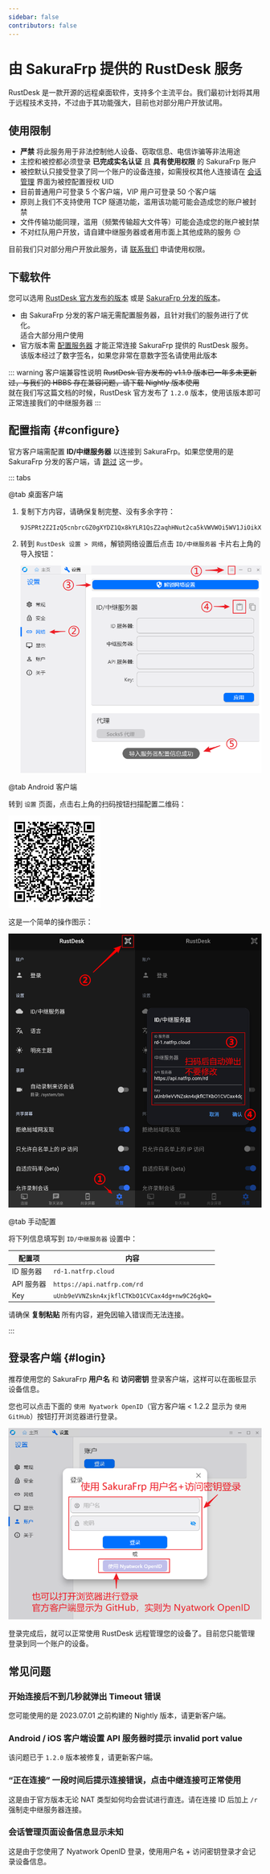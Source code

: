 ```yaml
---
sidebar: false
contributors: false
---
```


# 由 SakuraFrp 提供的 RustDesk 服务

RustDesk 是一款开源的远程桌面软件，支持多个主流平台。我们最初计划将其用于远程技术支持，不过由于其功能强大，目前也对部分用户开放试用。

## 使用限制

- **严禁** 将此服务用于非法控制他人设备、窃取信息、电信诈骗等非法用途
- 主控和被控都必须登录 **已完成实名认证** 且 **具有使用权限** 的 SakuraFrp 账户
- 被控默认只接受登录了同一个账户的设备连接，如需授权其他人连接请在 [会话管理](https://www.natfrp.com/remote/rd_session) 界面为被控配置授权 UID
- 目前普通用户可登录 5 个客户端，VIP 用户可登录 50 个客户端
- 原则上我们不支持使用 TCP 隧道功能，滥用该功能可能会造成您的账户被封禁
- 文件传输功能同理，滥用（频繁传输超大文件等）可能会造成您的账户被封禁
- 不对红队用户开放，请自建中继服务器或者用市面上其他成熟的服务 😔

目前我们只对部分用户开放此服务，请 [联系我们](/about.md#contact-us) 申请使用权限。

## 下载软件

您可以选用 [RustDesk 官方发布的版本](https://github.com/rustdesk/rustdesk/releases/latest) 或是 [SakuraFrp 分发的版本](https://github.com/natfrp/rustdesk/releases/latest)。

- 由 SakuraFrp 分发的客户端无需配置服务器，且针对我们的服务进行了优化。  
  适合大部分用户使用
- 官方版本需 [配置服务器](#configure) 才能正常连接 SakuraFrp 提供的 RustDesk 服务。  
  该版本经过了数字签名，如果您非常在意数字签名请使用此版本

::: warning 客户端兼容性说明
~~RustDesk 官方发布的 v1.1.9 版本已一年多未更新过，与我们的 HBBS 存在兼容问题，请下载 Nightly 版本使用~~  
就在我们写这篇文档的时候，RustDesk 官方发布了 `1.2.0` 版本，使用该版本即可正常连接我们的中继服务器
:::

## 配置指南 {#configure}

官方客户端需配置 **ID/中继服务器** 以连接到 SakuraFrp。如果您使用的是 SakuraFrp 分发的客户端，请 [跳过](#login) 这一步。

::: tabs

@tab 桌面客户端

1. 复制下方内容，请确保复制完整、没有多余字符：
  
   ```base64
   9JSPRt2Z2IzQ5cnbrcGZ0gXYDZ1Qx8kYLR1QsZ2aqhHNut2ca5kVWVWOi5WV1JiOikXZrJCLiQmcv02bj5CcyZGdh5mLpBXYv8iOzBHd0hmI6ISawFmIsIiI6ISehxWZyJCLiQWdvx2YuAncmRXYu5SMtQmciojI0N3boJye
   ```

1. 转到 `RustDesk 设置 > 网络`，解锁网络设置后点击 `ID/中继服务器` 卡片右上角的导入按钮：

   ![](./_images/configure-network-desktop.png)

@tab Android 客户端

转到 `设置` 页面，点击右上角的扫码按钮扫描配置二维码：

![](./_images/config-qr.png)

这是一个简单的操作图示：

![](./_images/configure-network-android.png)

@tab 手动配置

将下列信息填写到 `ID/中继服务器` 设置中：

| 配置项 | 内容 |
| --- | --- |
| ID 服务器 | `rd-1.natfrp.cloud` |
| API 服务器 | `https://api.natfrp.com/rd` |
| Key | `uUnb9eVVNZskn4xjkflCTKbO1CVCax4dg+nw9C26gkQ=` |

请确保 **复制粘贴** 所有内容，避免因输入错误而无法连接。

:::

## 登录客户端 {#login}

推荐使用您的 SakuraFrp **用户名** 和 **访问密钥** 登录客户端，这样可以在面板显示设备信息。

您也可以点击下面的 `使用 Nyatwork OpenID`（官方客户端 < 1.2.2 显示为 `使用 GitHub`）按钮打开浏览器进行登录。

![](./_images/login.png)

登录完成后，就可以正常使用 RustDesk 远程管理您的设备了。目前您只能管理登录到同一个账户的设备。

## 常见问题

### 开始连接后不到几秒就弹出 Timeout 错误

您可能使用的是 2023.07.01 之前构建的 Nightly 版本，请更新客户端。

### Android / iOS 客户端设置 API 服务器时提示 invalid port value

该问题已于 `1.2.0` 版本被修复，请更新客户端。

### “正在连接” 一段时间后提示连接错误，点击中继连接可正常使用

这是由于官方版本无论 NAT 类型如何均会尝试进行直连。请在连接 ID 后加上 `/r` 强制走中继服务器连接。

### 会话管理页面设备信息显示未知

这是由于您使用了 Nyatwork OpenID 登录，使用用户名 + 访问密钥登录才会记录设备信息。
